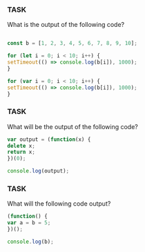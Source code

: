 ### TASK

What is the output of the following code?
```js

const b = [1, 2, 3, 4, 5, 6, 7, 8, 9, 10];

for (let i = 0; i < 10; i++) {
setTimeout(() => console.log(b[i]), 1000);
}

for (var i = 0; i < 10; i++) {
setTimeout(() => console.log(b[i]), 1000);
}
```

### TASK

What will be the output of the following code?

```js
var output = (function(x) {
delete x;
return x;
})(0);

console.log(output);
```

### TASK

What will the following code output?

```js
(function() {
var a = b = 5;
})();

console.log(b);

```